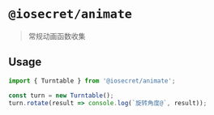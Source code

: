 # `@iosecret/animate`

> 常规动画函数收集

## Usage

```typescript
import { Turntable } from '@iosecret/animate';

const turn = new Turntable();
turn.rotate(result => console.log(`旋转角度@`, result));
```
